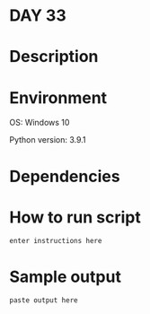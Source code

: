 
# DAY 33

# Description

# Environment
OS: Windows 10

Python version: 3.9.1

# Dependencies

# How to run script
```
enter instructions here
```

# Sample output
```
paste output here
```
